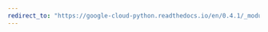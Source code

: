 ```yaml
---
redirect_to: "https://google-cloud-python.readthedocs.io/en/0.4.1/_modules/gcloud/datastore/entity.html"
---
```

